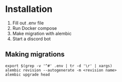 # Installation

1. Fill out .env file
2. Run Docker compose 
3. Make migration with alembic 
4. Start a discord bot 


## Making migrations 

```
export $(grep -v '^#' .env | tr -d '\r' | xargs)
alembic revision --autogenerate -m <revision name> 
alembic upgrade head 
```